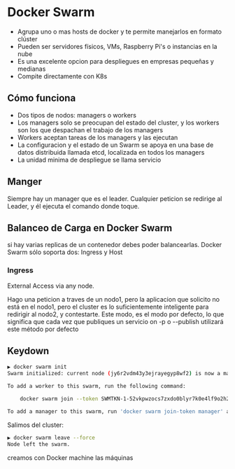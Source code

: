 # Docker Swarm

- Agrupa uno o mas hosts de docker y te permite manejarlos en formato clúster
- Pueden ser servidores físicos, VMs, Raspberry Pi's o instancias en la nube
- Es una excelente opcion para despliegues en empresas pequeñas y medianas
- Compite directamente con K8s

## Cómo funciona

- Dos tipos de nodos: managers o workers
- Los managers solo se preocupan del estado del cluster, y los workers son los que despachan el trabajo de los managers
- Workers aceptan tareas de los managers y las ejecutan
- La configuracion y el estado de un Swarm se apoya en una base de datos distribuida llamada etcd, localizada en todos los managers
- La unidad minima de despliegue se llama servicio

## Manger

Siempre hay un manager que es el leader. Cualquier peticion se redirige al Leader, y él ejecuta el comando donde toque.

## Balanceo de Carga en Docker Swarm

si hay varias replicas de un contenedor debes poder balancearlas. Docker Swarm sólo soporta dos: Ingress y Host

### Ingress

External Access via any node.

Hago una peticion a traves de un nodo1, pero la aplicacion que solicito no está en el nodo1, pero el cluster es lo suficientemente inteligente para redirigir al nodo2, y contestarte. Este modo, es el modo por defecto, lo que significa que cada vez que publiques un servicio on -p o --publish utilizará este método por defecto

## Keydown

```bash
▶ docker swarm init
Swarm initialized: current node (jy6r2vdm43y3ejrayegyp8wf2) is now a manager.

To add a worker to this swarm, run the following command:

    docker swarm join --token SWMTKN-1-52vkpwzocs7zxdo0blyr7k0e4lf9o2h2ifql7nu3fsf1fbjn4v-78g47z1wt3zi8rrss5qud811p 192.168.65.3:2377

To add a manager to this swarm, run 'docker swarm join-token manager' and follow the instructions.
```

Salimos del cluster:

```bash
▶ docker swarm leave --force
Node left the swarm.
```

creamos con Docker machine las máquinas
